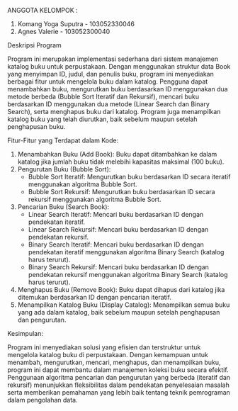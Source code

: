 ANGGOTA KELOMPOK :
1. Komang Yoga Suputra - 103052330046
2. Agnes Valerie - 103052300040

Deskripsi Program 

Program ini merupakan implementasi sederhana dari sistem manajemen katalog buku untuk perpustakaan. Dengan menggunakan struktur data Book yang menyimpan ID, judul, dan penulis buku, program ini menyediakan berbagai fitur untuk mengelola buku dalam katalog. Pengguna dapat menambahkan buku, mengurutkan buku berdasarkan ID menggunakan dua metode berbeda (Bubble Sort Iteratif dan Rekursif), mencari buku berdasarkan ID menggunakan dua metode (Linear Search dan Binary Search), serta menghapus buku dari katalog. Program juga menampilkan katalog buku yang telah diurutkan, baik sebelum maupun setelah penghapusan buku.

Fitur-Fitur yang Terdapat dalam Kode:

1. Menambahkan Buku (Add Book):
    Buku dapat ditambahkan ke dalam katalog jika jumlah buku tidak melebihi kapasitas maksimal (100 buku).
2. Pengurutan Buku (Bubble Sort):
    - Bubble Sort Iteratif: Mengurutkan buku berdasarkan ID secara iteratif menggunakan algoritma Bubble Sort.
    - Bubble Sort Rekursif: Mengurutkan buku berdasarkan ID secara rekursif menggunakan algoritma Bubble Sort.
3. Pencarian Buku (Search Book):
    - Linear Search Iteratif: Mencari buku berdasarkan ID dengan pendekatan iteratif.
    - Linear Search Rekursif: Mencari buku berdasarkan ID dengan pendekatan rekursif.
    - Binary Search Iteratif: Mencari buku berdasarkan ID dengan pendekatan iteratif menggunakan algoritma Binary Search (katalog harus terurut).
    - Binary Search Rekursif: Mencari buku berdasarkan ID dengan pendekatan rekursif menggunakan algoritma Binary Search (katalog harus terurut).
4. Menghapus Buku (Remove Book):
    Buku dapat dihapus dari katalog jika ditemukan berdasarkan ID dengan pencarian iteratif.
5. Menampilkan Katalog Buku (Display Catalog):
    Menampilkan semua buku yang ada dalam katalog, baik sebelum maupun setelah penghapusan dan pengurutan.

Kesimpulan:

Program ini menyediakan solusi yang efisien dan terstruktur untuk mengelola katalog buku di perpustakaan. Dengan kemampuan untuk menambah, mengurutkan, mencari, menghapus, dan menampilkan buku, program ini dapat membantu dalam manajemen koleksi buku secara efektif. Penggunaan algoritma pencarian dan pengurutan yang berbeda (iteratif dan rekursif) menunjukkan fleksibilitas dalam pendekatan penyelesaian masalah serta memberikan pemahaman yang lebih baik tentang teknik pemrograman dalam pengolahan data.
